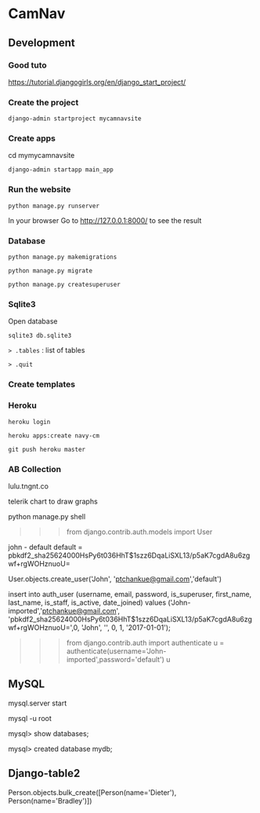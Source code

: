 # CamNav


## Development

### Good tuto
https://tutorial.djangogirls.org/en/django_start_project/

### Create the project

```django-admin startproject mycamnavsite```


### Create apps

cd mymycamnavsite

```django-admin startapp main_app```

### Run the website

```python manage.py runserver```


In your browser Go to http://127.0.0.1:8000/ to see the result

### Database

```python manage.py makemigrations```

```python manage.py migrate```

```python manage.py createsuperuser```

### Sqlite3

Open database

```sqlite3 db.sqlite3```

```> .tables``` : list of tables

```> .quit```


### Create templates


### Heroku

```
heroku login

heroku apps:create navy-cm

git push heroku master
```



### AB Collection
lulu.tngnt.co


telerik chart
to draw graphs

python manage.py shell

>>> from django.contrib.auth.models import User


john - default
default = pbkdf2_sha256$24000$HsPy6t036HhT$1szz6DqaLiSXL13/p5aK7cgdA8u6zgwf+rgWOHznuoU=

User.objects.create_user('John', 'ptchankue@gmail.com','default')


insert into auth_user (username, email, password, is_superuser, first_name, last_name, is_staff,
is_active, date_joined)
values ('John-imported','ptchankue@gmail.com',
'pbkdf2_sha256$24000$HsPy6t036HhT$1szz6DqaLiSXL13/p5aK7cgdA8u6zgwf+rgWOHznuoU=',0, 'John', '', 0,
1, '2017-01-01');

>>> from django.contrib.auth import authenticate
>>> u = authenticate(username='John-imported',password='default')
>>> u

## MySQL

mysql.server start



mysql -u root

mysql> show databases;

mysql> created database mydb;



## Django-table2

Person.objects.bulk_create([Person(name='Dieter'), Person(name='Bradley')])

